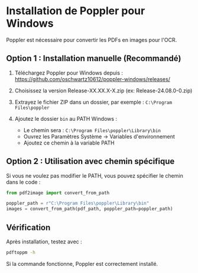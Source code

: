 # Installation de Poppler pour Windows

Poppler est nécessaire pour convertir les PDFs en images pour l'OCR.

## Option 1 : Installation manuelle (Recommandé)

1. Téléchargez Poppler pour Windows depuis :
   https://github.com/oschwartz10612/poppler-windows/releases/

2. Choisissez la version Release-XX.XX.X-X.zip (ex: Release-24.08.0-0.zip)

3. Extrayez le fichier ZIP dans un dossier, par exemple :
   `C:\Program Files\poppler`

4. Ajoutez le dossier `bin` au PATH Windows :
   - Le chemin sera : `C:\Program Files\poppler\Library\bin`
   - Ouvrez les Paramètres Système → Variables d'environnement
   - Ajoutez ce chemin à la variable PATH

## Option 2 : Utilisation avec chemin spécifique

Si vous ne voulez pas modifier le PATH, vous pouvez spécifier le chemin dans le code :

```python
from pdf2image import convert_from_path

poppler_path = r"C:\Program Files\poppler\Library\bin"
images = convert_from_path(pdf_path, poppler_path=poppler_path)
```

## Vérification

Après installation, testez avec :
```cmd
pdftoppm -h
```

Si la commande fonctionne, Poppler est correctement installé.